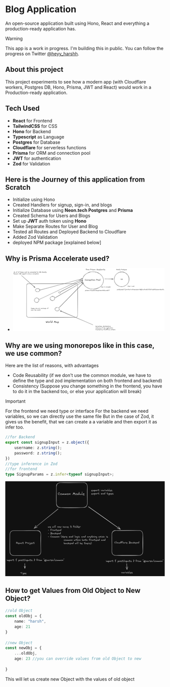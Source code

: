 # Blog Application

An open-source application built using Hono, React and everything a production-ready application has.

> [!WARNING]
> This app is a work in progress. I'm building this in public. You can follow the progress on Twitter [@heyy_harshh](https://twitter.com/heyy_harshh).

## About this project

This project experiments to see how a modern app (with Cloudflare workers, Postgres DB, Hono, Prisma, JWT and React) would work in a Production-ready application.

## Tech Used

- **React** for Frontend
- **TailwindCSS** for CSS
- **Hono** for Backend
- **Typescript** as Language
- **Postgres** for Database
- **Cloudflare** for serverless functions
- **Prisma** for ORM and connection pool
- **JWT** for authentication
- **Zod** for Validation

## Here is the Journey of this application from Scratch

- Initialize using Hono
- Created Handlers for signup, sign-in, and blogs
- Initialize Database using **Neon.tech Postgres** and **Prisma**
- Created Schema for Users and Blogs
- Set up **JWT** auth token using **Hono**
- Make Separate Routes for User and Blog
- Tested all Routes and Deployed Backend to Cloudflare
- Added Zod Validation
- deployed NPM package [explained below]

## Why is Prisma Accelerate used?

- ![Db](image.png)

## Why are we using monorepos like in this case, we use common?

Here are the list of reasons, with advantages

- Code Reusability (if we don't use the common module, we have to define the type and zod implementation on both frontend and backend)
- Consistency (Suppose you change something in the frontend, you have to do it in the backend too, or else your application will break)

> [!IMPORTANT]
> For the frontend we need type or interface
> For the backend we need variables, so we can directly use the same file
> But in the case of Zod, it gives us the benefit, that we can create a a variable and then export it as infer too.

```typescript
//for Backend
export const signupInput = z.object({
    username: z.string();
    password: z.string();
})
//type inference in Zod
//for frontend
type SignupParams = z.infer<typeof signupInput>;
```
![Zod](zod.png)

## How to get Values from Old Object to New Object?
``` typescript
//old Object
const oldObj = {
    name: "harsh",
    age: 21
}

//new Object
const newObj = {
    ...oldObj, 
    age: 23 //you can override values from old Object to new

}
```
This will let us create new Object with the values of old object